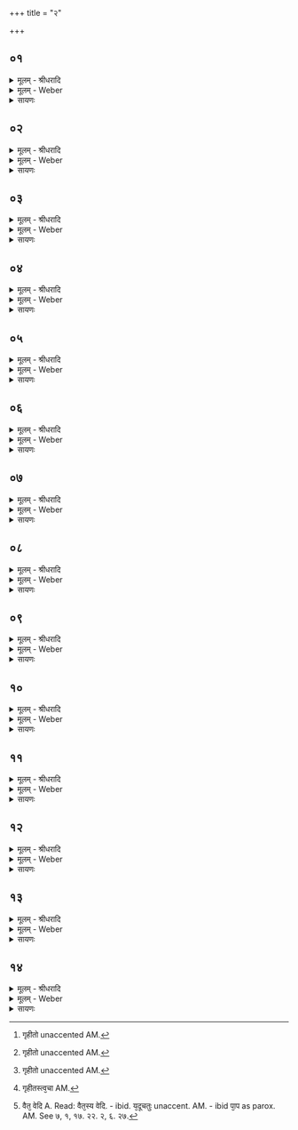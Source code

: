 +++
title = "२"

+++


## ०१
<details><summary>मूलम् - श्रीधरादि</summary>

अ᳘थ हैनञ्जारत्कारव ऽआ᳘र्त्तभागः पप्प्रच्छ॥  
या᳘ज्ञवल्क्ये᳘ति होवाच क᳘ति ग्ग्रहाः क᳘त्यतिग्ग्रहा ऽइ᳘त्यष्टौ ग्ग्र᳘हा ऽअष्टा᳘वतिग्ग्रहा ये᳘ ते ऽष्टौ ग्ग्र᳘हा ऽअष्टा᳘वतिग्ग्रहाः᳘ कतमे त ऽइ᳘ति॥
</details>

<details><summary>मूलम् - Weber</summary>

अ᳘थ हैनं जारत्कारव आ᳘र्तभागः पप्रछ॥  
या᳘ज्ञवल्क्ये᳘ति होवाच क᳘ति ग्रहाः क᳘त्यतिग्रहा इ᳘त्यष्टौ ग्र᳘हा अष्टा᳘वतिग्रहा येॗ तेऽष्टौ ग्र᳘हा अष्टा᳘वतिग्रहाः᳘ कतमे त इ᳘ति॥
</details>

<details><summary>सायणः</summary>

…
</details>

## ०२
<details><summary>मूलम् - श्रीधरादि</summary>

प्प्राणो वै ग्ग्र᳘हः[[!!]]॥  
सो ऽपाने᳘नातिग्ग्रहे᳘ण ग्गृही᳘तो ऽपाने᳘न हि᳘ गन्धाञ्जि᳘घ्घ्रति॥
</details>

<details><summary>मूलम् - Weber</summary>

प्राणो वै ग्र᳘हः᳟᳟॥  
सोऽपाने᳘नातिग्रहे᳘ण गृहीॗतोऽपाने᳘न [^wbr_1] हि᳘ गन्धान्जि᳘घ्रति॥  

[^wbr_1]: गृहीतो unaccented AM.
</details>

<details><summary>सायणः</summary>

…
</details>

## ०३
<details><summary>मूलम् - श्रीधरादि</summary>

जिह्वा वै ग्ग्र᳘हः॥  
स र᳘सेनातिग्ग्रहे᳘ण ग्गृहीतो᳘ जिह्व᳘या हि र᳘सान्विजाना᳘ति॥
</details>

<details><summary>मूलम् - Weber</summary>

जिह्वा वै ग्र᳘हः॥  
स र᳘सेनातिग्रहे᳘ण गृहीतो᳘ [^wbr_2] जिह्व᳘या हि र᳘सान्विजाना᳘ति॥  

[^wbr_2]: गृहीतो unaccented AM.
</details>

<details><summary>सायणः</summary>

…
</details>

## ०४
<details><summary>मूलम् - श्रीधरादि</summary>

व्वाग्वै ग्ग्र᳘हः॥  
स ना᳘म्ना ऽतिग्ग्रहे᳘ण ग्गृहीतो᳘ व्वाचा हि ना᳘मान्यभिव᳘दति॥
</details>

<details><summary>मूलम् - Weber</summary>

वाग्वै ग्र᳘हः॥  
स ना᳘म्नातिग्रहे᳘ण गृहीतो᳘ [^wbr_3] वाचा हि ना᳘मान्यभिव᳘दति॥  

[^wbr_3]: गृहीतो unaccented AM.
</details>

<details><summary>सायणः</summary>

…
</details>

## ०५
<details><summary>मूलम् - श्रीधरादि</summary>

च᳘क्षुर्व्वै ग्ग्र᳘हः॥  
स᳘ रूपे᳘णातिग्ग्रहे᳘ण ग्गृहीतश्च᳘क्षुषा हि᳘ रूपा᳘णि प᳘श्यति॥
</details>

<details><summary>मूलम् - Weber</summary>

च᳘क्षुर्वै ग्र᳘हः॥  
स᳘ रूपे᳘णातिग्रहे᳘ण गृहीतश्च᳘क्षुषा हि᳘ रूपा᳘णि प᳘श्यति॥
</details>

<details><summary>सायणः</summary>

…
</details>

## ०६
<details><summary>मूलम् - श्रीधरादि</summary>

श्रो᳘त्रम्वै ग्ग्र᳘हः॥  
स श᳘ब्देनातिग्ग्रहे᳘ण ग्गृहीतः श्रो᳘त्रेण हि श᳘ब्दाञ्छृणो᳘ति॥
</details>

<details><summary>मूलम् - Weber</summary>

श्रो᳘त्रं वै ग्र᳘हः॥  
स श᳘ब्देनातिग्रहे᳘ण गृहीतः श्रो᳘त्रेण हि श᳘ब्दाञ्छृणो᳘ति॥
</details>

<details><summary>सायणः</summary>

…
</details>

## ०७
<details><summary>मूलम् - श्रीधरादि</summary>

म᳘नो वै ग्ग्र᳘हः॥  
स का᳘मेनातिग्ग्रहे᳘ण ग्गृहीतो म᳘नसा हि का᳘मान्काम᳘यते॥
</details>

<details><summary>मूलम् - Weber</summary>

म᳘नो वै ग्र᳘हः॥  
स का᳘मेनातिग्रहे᳘ण गृहीतो म᳘नसा हि का᳘मान्काम᳘यते॥
</details>

<details><summary>सायणः</summary>

…
</details>

## ०८
<details><summary>मूलम् - श्रीधरादि</summary>

ह᳘स्तौ वै ग्ग्र᳘हः॥  
स क᳘र्म्मणा ऽतिग्ग्रहे᳘ण ग्गृहीतो ह᳘स्ताभ्याᳫँ᳭ हि क᳘र्म्म करो᳘ति॥
</details>

<details><summary>मूलम् - Weber</summary>

ह᳘स्तौ वै ग्र᳘हः॥  
स क᳘र्मणातिग्रहे᳘ण गृहीतो ह᳘स्ताभ्याᳫं हि क᳘र्म करो᳘ति॥
</details>

<details><summary>सायणः</summary>

…
</details>

## ०९
<details><summary>मूलम् - श्रीधरादि</summary>

त्वग्वै ग्ग्र᳘हः॥  
स स्प᳘र्शेनातिग्ग्रहे᳘ण ग्गृहीतस्त्व᳘चा[[!!]] हि स्प᳘र्श्शान्वे᳘दयत ऽइ᳘त्यष्टौ[[!!]] ग्ग्र᳘हा ऽअष्टा᳘वतिग्ग्रहाः[[!!]]॥
</details>

<details><summary>मूलम् - Weber</summary>

त्वग्वै ग्र᳘हः॥  
स स्प᳘र्शेनातिग्रहे᳘ण गृहीत᳘स्त्वचा [^wbr_4] हि स्प᳘र्शान्वेद᳘यत इ᳘त्यष्टौ ग्र᳘हा अष्टा᳘वतिग्रहाः᳟॥  

[^wbr_4]: गृहीतस्त्व᳘चा AM.
</details>

<details><summary>सायणः</summary>

…
</details>

## १०
<details><summary>मूलम् - श्रीधरादि</summary>

(०) या᳘ज्ञवल्क्ये᳘ति होवाच॥  
य᳘दिदᳫँ᳭ स᳘र्व्वम्मृत्योर᳘न्नङ्का᳘स्वित्सा᳘ देव᳘ता य᳘स्या म्मृत्युर᳘न्नमि᳘त्यग्निर्व्वै᳘ म्मृत्युः[[!!]] सो ऽपाम᳘न्नम᳘प पुनर्म्मृत्यु᳘ञ्जयति॥
</details>

<details><summary>मूलम् - Weber</summary>

या᳘ज्ञवल्क्ये᳘ति होवाच॥  
य᳘दिदᳫं स᳘र्वम् मृत्योर᳘न्नं का᳘ स्वित्सा᳘ देव᳘ता य᳘स्या मृत्युर᳘न्नमि᳘त्यग्निर्वै᳘ मृत्युः᳘ सोऽपाम᳘न्नम᳘प पुनर्मृत्युं᳘ जयति॥
</details>

<details><summary>सायणः</summary>

…
</details>

## ११
<details><summary>मूलम् - श्रीधरादि</summary>

या᳘ज्ञवल्क्ये᳘ति होवाच॥  
य᳘त्रायम्पु᳘रुषो म्म्रिय᳘ते कि᳘मेनन्न᳘ जहाती᳘ति नामे᳘त्यनन्तम्वै ना᳘मानन्ता व्वि᳘श्वे देवा᳘ ऽअनन्त᳘मेव स ते᳘न लोक᳘ञ्जयति॥
</details>

<details><summary>मूलम् - Weber</summary>

या᳘ज्ञवल्क्ये᳘ति होवाच॥  
य᳘त्रायम् पु᳘रुषो म्रिय᳘ते कि᳘मेनं न᳘ जहाती᳘ति नामे᳘त्यनन्तं वै ना᳘मानन्ता वि᳘श्वे देवा᳘ अनन्त᳘मेव स ते᳘न लोकं᳘ जयति एव स ते᳘न लोकं᳘ जयति॥
</details>

<details><summary>सायणः</summary>

…
</details>

## १२
<details><summary>मूलम् - श्रीधरादि</summary>

या᳘ज्ञवल्क्ये᳘ति होवाच॥  
य᳘त्रायम्पु᳘रुषो म्म्रिय᳘त ऽउ᳘दस्मा᳘त्प्राणाः᳘ क्रामन्त्या᳘हो३ ने᳘ति ने᳘ति होवाच या᳘ज्ञवल्क्यो᳘ ऽत्रैव᳘ सम᳘वनीयन्ते स ऽउ᳘च्छ्वय᳘त्या᳘ध्मातो मृतः᳘ शेते॥
</details>

<details><summary>मूलम् - Weber</summary>

या᳘ज्ञवल्क्ये᳘ति होवाच॥  
य᳘त्रायम् पु᳘रुषो म्रिय᳘त उ᳘दस्मा᳘त्प्राणाः᳘ क्रामन्त्या᳘हो ने᳘ति ने᳘ति होवाच या᳘ज्ञवल्क्यो᳘ऽत्रैव᳘ सम᳘वनीयन्ते स उ᳘छ्वयत्या᳘ध्मायत्या᳘ध्मातो मृतः᳘ शेते॥
</details>

<details><summary>सायणः</summary>

…
</details>

## १३
<details><summary>मूलम् - श्रीधरादि</summary>

या᳘ज्ञवल्क्ये᳘ति होवाच॥  
य᳘त्रास्य पु᳘रुषस्य मृत᳘स्याग्निम्वाग᳘प्येति व्वा᳘तम्प्राणश्च᳘क्षुरादित्यम्म᳘नश्चन्द्रन्दि᳘शः श्रो᳘त्रम्पृथिवीᳫँ᳭ श᳘रीरमाकाश᳘मात्मौ᳘षधीर्ल्लोमानि व्व᳘नस्प᳘तीन्के᳘शा ऽअप्सु लो᳘हितञ्च रे᳘तश्च निधी᳘यते᳘ क्वायन्तदा पु᳘रुषो भवतीत्या᳘हर सौम्य हस्तम्[[!!]]॥
</details>

<details><summary>मूलम् - Weber</summary>

या᳘ज्ञवल्क्ये᳘ति होवाच॥  
य᳘त्रास्य पु᳘रुषस्य मृत᳘स्याग्निं वाग᳘प्येति वा᳘तम् प्राणश्च᳘क्षुरादित्यम् म᳘नश्चन्द्रं दि᳘शः श्रो᳘त्रम् पृथिवीं श᳘रीरमाकाश᳘मात्मौ᳘षधीर्लो᳘मानि व᳘नस्प᳘तीन्के᳘शा अप्सु लो᳘हितं च रे᳘तश्च निधी᳘यतेॗ क्वायं᳘ तदा पु᳘रुषो भवतीत्या᳘हर सौम्य ह᳘स्तम्॥
</details>

<details><summary>सायणः</summary>

…
</details>

## १४
<details><summary>मूलम् - श्रीधरादि</summary>

(मा᳘) आ᳘र्त्तभागे᳘ति होवाच॥  
(चाद᳘) आव᳘मे᳘वैत᳘द्वेदिष्या᳘वो न᳘ नावेतत्सजन ऽइ᳘ति[[!!]] तौ᳘ होत्क्र᳘म्य मन्त्रया᳘ञ्चक्रतुस्तौ᳘ ह य᳘दूचतुः[[!!]] क᳘र्म्म हैव त᳘दूचतुर᳘थ ह य᳘त्प्रशशᳫँ᳭स᳘तुः क᳘र्म्म हैव तत्प्र᳘शशᳫँ᳭सतुः पु᳘ण्यो वै पु᳘ण्येन क᳘र्म्मणा भ᳘वति पा᳘पः पा᳘पेने᳘ति त᳘तो ह जारत्कारव ऽआ᳘र्त्तभाग ऽउ᳘परराम॥
</details>
<details><summary>मूलम् - Weber</summary>

आ᳘र्तभागे᳘ति होवाच॥  
आव᳘मेॗवैत᳘द्वेदिष्या᳘वो [^wbr_5] न᳘ नावेत᳘त्सजन इ᳘ति तौ᳘ होत्क्र᳘स्य मन्त्र᳘यां चक्रतुस्तौ᳘ ह य᳘दूच᳘तुः क᳘र्म हैव त᳘दूचतुर᳘थ ह य᳘त्प्रशशंस᳘तुः क᳘र्म हैव तत्प्र᳘शशंसतुः पु᳘ण्यो वै पु᳘ण्येन क᳘र्मणा भ᳘वति पा᳘पः पा᳘पेने᳘ति त᳘तो ह जारत्कारव आ᳘र्तभाग उ᳘परराम॥  

[^wbr_5]: वैत᳘ वेदि A. Read: वैत᳘स्य वेदि. - ibid. य᳘दूचतुः unaccent. AM. - ibid पा᳘प as parox. AM. See ७, १, १७. २२. २, ६. २७.
</details>

<details><summary>सायणः</summary>

…
</details>

